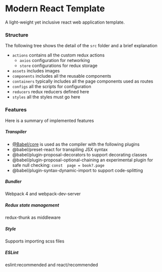 # Modern React Template
A light-weight yet inclusive react web application template.

### Structure
The following tree shows the detail of the `src` folder and a brief explanation
* `actions`  contains all the custom redux actions
   * `axios` configuration for networking
   * `store` configurations for redux storage
* `assets` includes images
* `components` includes all the reusable components
* `containers` typically includes all the page components used as routes
* `configs` all the scripts for configuration
* `reducers` redux reducers defined here
* `styles` all the styles must go here

### Features
Here is a summary of implemented features
##### Transpiler
* [@Babel/core](https://github.com/babel/babel/tree/master/packages/babel-core) is used as the compiler with the following plugins
* @babel/preset-react for transpiling JSX syntax
* @babel/plugin-proposal-decorators to support decorating classes
* @babel/plugin-proposal-optional-chaining an experimental plugin for safe null checking:
```const  page = book?.page```
* @babel/plugin-syntax-dynamic-import to support code-splitting

##### Bundler
Webpack 4 and webpack-dev-server

##### Redux state management
redux-thunk as middleware

##### Style
Supports importing scss files

##### ESLint
eslint:recommended and react/recommended